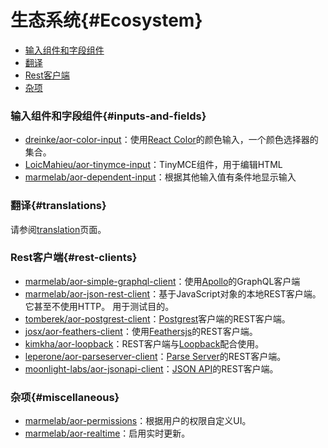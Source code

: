 # 生态系统{#Ecosystem}

- [输入组件和字段组件](#inputs-and-fields)
- [翻译](#translations)
- [Rest客户端](#rest-clients)
- [杂项](#miscellaneous)

### 输入组件和字段组件{#inputs-and-fields}

- [dreinke/aor-color-input](https://github.com/dreinke/aor-color-input)：使用[React Color](http://casesandberg.github.io/react-color/)的颜色输入，一个颜色选择器的集合。
- [LoicMahieu/aor-tinymce-input](https://github.com/LoicMahieu/aor-tinymce-input)：TinyMCE组件，用于编辑HTML
- [marmelab/aor-dependent-input](https://github.com/marmelab/aor-dependent-input)：根据其他输入值有条件地显示输入

### 翻译{#translations}

请参阅[translation](./Translation.html#available-locales)页面。

### Rest客户端{#rest-clients}

- [marmelab/aor-simple-graphql-client](https://github.com/marmelab/aor-simple-graphql-client)：使用[Apollo](http://www.apollodata.com/)的GraphQL客户端
- [marmelab/aor-json-rest-client](https://github.com/marmelab/aor-json-rest-client)：基于JavaScript对象的本地REST客户端。 它甚至不使用HTTP。 用于测试目的。
- [tomberek/aor-postgrest-client](https://github.com/tomberek/aor-postgrest-client)：[Postgrest](http://postgrest.com/en/v0.4/)客户端的REST客户端。
- [josx/aor-feathers-client](https://github.com/josx/aor-feathers-client)：使用[Feathersjs](http://www.feathersjs.com/)的REST客户端。
- [kimkha/aor-loopback](https://github.com/kimkha/aor-loopback)：REST客户端与[Loopback](http://loopback.io/)配合使用。
- [leperone/aor-parseserver-client](https://github.com/leperone/aor-parseserver-client)：[Parse Server](https://github.com/ParsePlatform/parse-server)的REST客户端。
- [moonlight-labs/aor-jsonapi-client](https://github.com/moonlight-labs/aor-jsonapi-client)：[JSON API](http://jsonapi.org/)的REST客户端。

### 杂项{#miscellaneous}

- [marmelab/aor-permissions](https://github.com/marmelab/aor-permissions)：根据用户的权限自定义UI。
- [marmelab/aor-realtime](https://github.com/marmelab/aor-realtime)：启用实时更新。